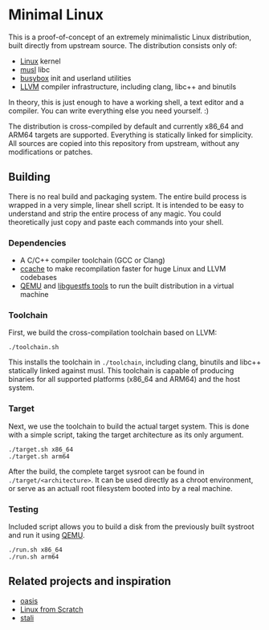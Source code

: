 # Minimal Linux

This is a proof-of-concept of an extremely minimalistic Linux distribution,
built directly from upstream source. The distribution consists only of:

* [Linux](https://kernel.org/) kernel
* [musl](https://musl.libc.org/) libc
* [busybox](https://busybox.net/) init and userland utilities
* [LLVM](https://llvm.org/) compiler infrastructure, including clang, libc++ and binutils

In theory, this is just enough to have a working shell, a text editor and a
compiler. You can write everything else you need yourself. :)

The distribution is cross-compiled by default and currently x86_64 and ARM64
targets are supported. Everything is statically linked for simplicity. All
sources are copied into this repository from upstream, without any
modifications or patches.

## Building

There is no real build and packaging system. The entire build process is
wrapped in a very simple, linear shell script. It is intended to be easy to
understand and strip the entire process of any magic. You could
theoretically just copy and paste each commands into your shell.

### Dependencies

* A C/C++ compiler toolchain (GCC or Clang)
* [ccache](https://ccache.dev/) to make recompilation faster for huge Linux
and LLVM codebases
* [QEMU](https://www.qemu.org/) and
[libguestfs tools](https://www.libguestfs.org/) to run the built distribution
in a virtual machine

### Toolchain

First, we build the cross-compilation toolchain based on LLVM:

```shell
./toolchain.sh
```

This installs the toolchain in `./toolchain`, including clang, binutils and
libc++ statically linked against musl. This toolchain is capable of producing
binaries for all supported platforms (x86_64 and ARM64) and the host system.

### Target

Next, we use the toolchain to build the actual target system. This is done with
a simple script, taking the target architecture as its only argument.

```shell
./target.sh x86_64
./target.sh arm64
```

After the build, the complete target sysroot can be found in
`./target/<architecture>`. It can be used directly as a chroot environment, or
serve as an actuall root filesystem booted into by a real machine.

### Testing

Included script allows you to build a disk from the previously built systroot
and run it using [QEMU](https://www.qemu.org/).

```shell
./run.sh x86_64
./run.sh arm64
```

## Related projects and inspiration

* [oasis](https://github.com/oasislinux/oasis.git)
* [Linux from Scratch](https://www.linuxfromscratch.org/)
* [stali](https://sta.li/)
